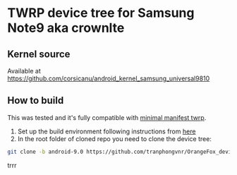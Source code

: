 # TWRP device tree for Samsung Note9 aka crownlte

## Kernel source 
Available at https://github.com/corsicanu/android_kernel_samsung_universal9810

## How to build
This was tested and it's fully compatible with [minimal manifest twrp](https://github.com/minimal-manifest-twrp/platform_manifest_twrp_omni).
1. Set up the build environment following instructions from [here](https://github.com/minimal-manifest-twrp/platform_manifest_twrp_omni/blob/twrp-9.0/README.md#getting-started)
2. In the root folder of cloned repo you need to clone the device tree:
```bash
git clone -b android-9.0 https://github.com/tranphongvnr/OrangeFox_device_samsung_crownlte.git device/samsung/crownlte
```
trrr
